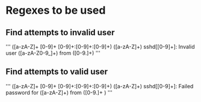 # Regexes to be used

## Find attempts to invalid user
'''
([a-zA-Z]+ [0-9]+ [0-9]+:[0-9]+:[0-9]+) ([a-zA-Z]+) sshd\[[0-9]+\]: Invalid user ([a-zA-Z0-9_]+) from ([0-9\.]+)
'''

## Find attempts to valid user

'''
([a-zA-Z]+ [0-9]+ [0-9]+:[0-9]+:[0-9]+) ([a-zA-Z]+) sshd\[[0-9]+\]: Failed password for ([a-zA-Z]+) from ([0-9.]+ )
'''
